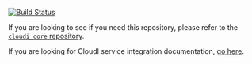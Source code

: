 [![Build Status](https://secure.travis-ci.org/CloudI/cloudi_service_filesystem.png?branch=master)](http://travis-ci.org/CloudI/cloudi_service_filesystem)

If you are looking to see if you need this repository, please refer to the [`cloudi_core` repository](https://github.com/CloudI/cloudi_core#about).

If you are looking for CloudI service integration documentation, [go here](https://github.com/CloudI/CloudI#integration).

